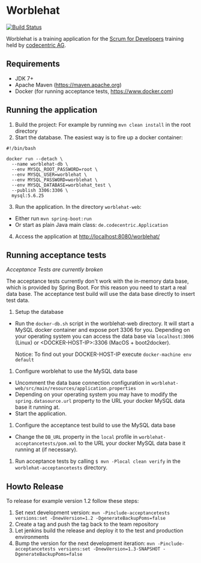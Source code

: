 # Worblehat

[![Build Status](https://travis-ci.org/scrum-for-developers/worblehat.svg?branch=master)](https://travis-ci.org/scrum-for-developers/worblehat)

Worblehat is a training application for the [Scrum for Developers](https://github.com/scrum-for-developers) training
held by [codecentric AG](https://www.codecentric.de/).

## Requirements
* JDK 7+
* Apache Maven (https://maven.apache.org)
* Docker (for running acceptance tests, https://www.docker.com)

## Running the application

1. Build the project: For example by running `mvn clean install` in the root directory
1. Start the database. The easiest way is to fire up a docker container:
```
#!/bin/bash

docker run --detach \
  --name worblehat-db \
  --env MYSQL_ROOT_PASSWORD=root \
  --env MYSQL_USER=worblehat \
  --env MYSQL_PASSWORD=worblehat \
  --env MYSQL_DATABASE=worblehat_test \
  --publish 3306:3306 \
  mysql:5.6.25
```
3. Run the application. In the directory `worblehat-web`:
  * Either run `mvn spring-boot:run`
  * Or start as plain Java main class: `de.codecentric.Application`
4. Access the application at <http://localhost:8080/worblehat/>

## Running acceptance tests

_Acceptance Tests are currently broken_

The acceptance tests currently don't work with the in-memory data base,
which is provided by Spring Boot. For this reason you need to start a
real data base. The acceptance test build will use the data base directly
to insert test data.

1. Setup the database
  * Run the `docker-db.sh` script in the worblehat-web directory. It will
    start a MySQL docker container and expose port 3306 for you. Depending
    on your operating system you can access the data base via `localhost:3006`
    (Linux) or \<DOCKER-HOST-IP\>:3306 (MacOS + boot2docker).
    
    Notice: To find out your DOCKER-HOST-IP execute `docker-machine env default`
1. Configure worblehat to use the MySQL data base
  * Uncomment the data base connection configuration in
    `worblehat-web/src/main/resources/application.properties`
  * Depending on your operating system you may have to modify the
    `spring.datasource.url` property to the URL your docker MySQL data base it
    running at.
  * Start the application.
1. Configure the acceptance test build to use the MySQL data base
  * Change the `DB_URL` property in the `local` profile in
    `worblehat-acceptancetests/pom.xml` to the URL your docker MySQL data base
    it running at (if necessary).
1. Run acceptance tests by calling `$ mvn -Plocal clean verify` in the
   `worblehat-acceptancetests` directory.

## Howto Release

To release for example version 1.2 follow these steps:

1. Set next development version: `mvn -Pinclude-acceptancetests versions:set -DnewVersion=1.2 -DgenerateBackupPoms=false`
1. Create a tag and push the tag back to the team repository
1. Let jenkins build the release and deploy it to the test and production environments
1. Bump the version for the next development iteration: `mvn -Pinclude-acceptancetests versions:set -DnewVersion=1.3-SNAPSHOT -DgenerateBackupPoms=false`
